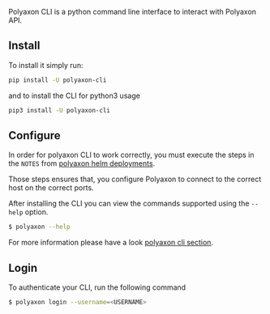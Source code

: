Polyaxon CLI is a python command line interface to interact with Polyaxon API.


## Install

To install it simply run:

```bash
pip install -U polyaxon-cli
```

and to install the CLI for python3 usage

```bash
pip3 install -U polyaxon-cli
```


## Configure

In order for polyaxon CLI to work correctly,
you must execute the steps in the `NOTES` from [polyaxon helm deployments](deploy_polyaxon).

Those steps ensures that, you configure Polyaxon to connect to the correct host on the correct ports.


After installing the CLI you can view the commands supported using the `--help` option.

```bash
$ polyaxon --help
```

For more information please have a look [polyaxon cli section](/polyaxon_cli/introduction).


## Login

To authenticate your CLI, run the following command

```bash
$ polyaxon login --username=<USERNAME>
```
